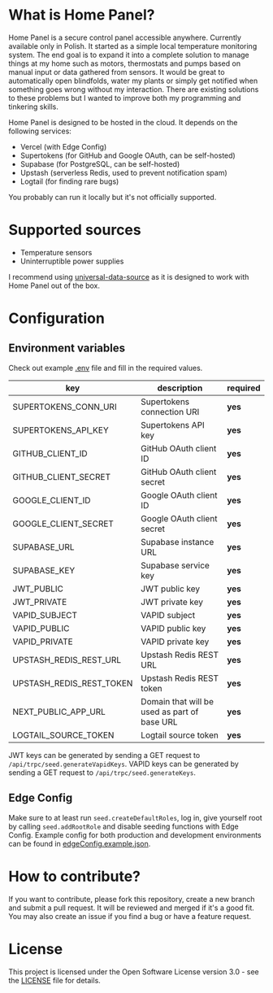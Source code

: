 # What is Home Panel?
Home Panel is a secure control panel accessible anywhere. Currently available only in Polish. It started as a simple local temperature monitoring system. The end goal is to expand it into a complete solution to manage things at my home such as motors, thermostats and pumps based on manual input or data gathered from sensors. It would be great to automatically open blindfolds, water my plants or simply get notified when something goes wrong without my interaction. There are existing solutions to these problems but I wanted to improve both my programming and tinkering skills.

Home Panel is designed to be hosted in the cloud. It depends on the following services:
- Vercel (with Edge Config)
- Supertokens (for GitHub and Google OAuth, can be self-hosted)
- Supabase (for PostgreSQL, can be self-hosted)
- Upstash (serverless Redis, used to prevent notification spam)
- Logtail (for finding rare bugs)

You probably can run it locally but it's not officially supported.

# Supported sources
- Temperature sensors
- Uninterruptible power supplies

I recommend using [universal-data-source](https://github.com/hubertpawlak/universal-data-source) as it is designed to work with Home Panel out of the box.

# Configuration
## Environment variables
Check out example [.env](.env) file and fill in the required values.

| key                      | description                                  | required |
| ------------------------ | -------------------------------------------- | -------- |
| SUPERTOKENS_CONN_URI     | Supertokens connection URI                   | **yes**  |
| SUPERTOKENS_API_KEY      | Supertokens API key                          | **yes**  |
| GITHUB_CLIENT_ID         | GitHub OAuth client ID                       | **yes**  |
| GITHUB_CLIENT_SECRET     | GitHub OAuth client secret                   | **yes**  |
| GOOGLE_CLIENT_ID         | Google OAuth client ID                       | **yes**  |
| GOOGLE_CLIENT_SECRET     | Google OAuth client secret                   | **yes**  |
| SUPABASE_URL             | Supabase instance URL                        | **yes**  |
| SUPABASE_KEY             | Supabase service key                         | **yes**  |
| JWT_PUBLIC               | JWT public key                               | **yes**  |
| JWT_PRIVATE              | JWT private key                              | **yes**  |
| VAPID_SUBJECT            | VAPID subject                                | **yes**  |
| VAPID_PUBLIC             | VAPID public key                             | **yes**  |
| VAPID_PRIVATE            | VAPID private key                            | **yes**  |
| UPSTASH_REDIS_REST_URL   | Upstash Redis REST URL                       | **yes**  |
| UPSTASH_REDIS_REST_TOKEN | Upstash Redis REST token                     | **yes**  |
| NEXT_PUBLIC_APP_URL      | Domain that will be used as part of base URL | **yes**  |
| LOGTAIL_SOURCE_TOKEN     | Logtail source token                         | **yes**  |

JWT keys can be generated by sending a GET request to `/api/trpc/seed.generateVapidKeys`.
VAPID keys can be generated by sending a GET request to `/api/trpc/seed.generateKeys`.

## Edge Config
Make sure to at least run `seed.createDefaultRoles`, log in, give yourself root by calling `seed.addRootRole` and disable seeding functions with Edge Config. Example config for both production and development environments can be found in [edgeConfig.example.json](edgeConfig.example.json).

# How to contribute?
If you want to contribute, please fork this repository, create a new branch and submit a pull request. It will be reviewed and merged if it's a good fit. You may also create an issue if you find a bug or have a feature request.

# License
This project is licensed under the Open Software License version 3.0 - see the [LICENSE](LICENSE) file for details.
